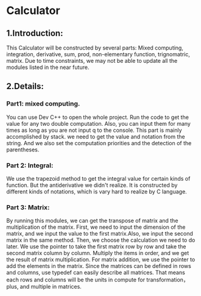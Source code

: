 # Calculator
## 1.Introduction: 
  This Calculator will be constructed by several parts: Mixed computing, integration, derivative, sum, prod, non-elementary function, trignomatric, matrix. Due to time constraints, we may not be able to update all the modules listed in the near future. 
## 2.Details:
### Part1: mixed computing.
You can use Dev C++ to open the whole project. Run the code to get the value for any two double computation. Also, you can input them for many times as long as you are not input q to the console. This part is mainly accomplished by stack. we need to get the value and notation from the string. And we also set the computation priorities and the detection of the parentheses.
### Part 2: Integral:
We use the trapezoid method to get the integral value for certain kinds of function. But the antiderivative we didn't realize. It is constructed by different kinds of notations, which is vary hard to realize by C language.
### Part 3: Matrix:
By running this modules, we can get the transpose of matrix and the multiplication of the matrix. First, we need to input the dimension of the matrix, and we input the value to the first matrix.Also, we input the second matrix in the same method. Then, we choose the calculation we need to do later. We use the pointer to take the first matrix row by row and take the second matrix column by column. Multiply the items in order, and we get the result of matrix multiplication. For matrix addition, we use the pointer to add the elements in the matrix. Since the matrices can be defined in rows and columns, use typedef can easily describe all matrices. That means each rows and columns will be the units in compute for transformation，plus, and  multiple in matrices.
